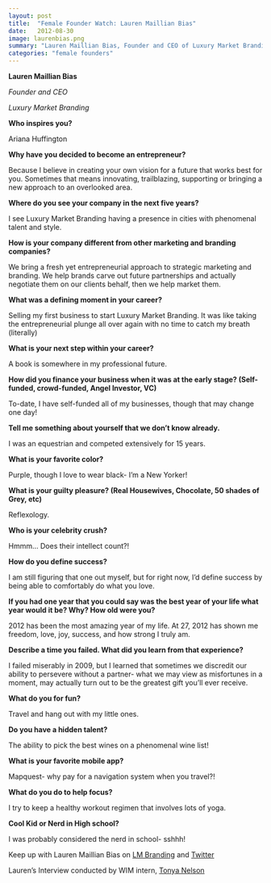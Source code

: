 ```yaml
---
layout: post
title:  "Female Founder Watch: Lauren Maillian Bias"
date:   2012-08-30
image: laurenbias.png
summary: "Lauren Maillian Bias, Founder and CEO of Luxury Market Branding, sits for an interview with WIM"
categories: "female founders"
---
```


__Lauren Maillian Bias__

_Founder and CEO_

_Luxury Market Branding_

__Who inspires you?__

Ariana Huffington

__Why have you decided to become an entrepreneur?__

Because I believe in creating your own vision for a future that works best for you. Sometimes that means innovating, trailblazing, supporting or bringing a new approach to an overlooked area.

__Where do you see your company in the next five years?__

I see Luxury Market Branding having a presence in cities with phenomenal talent and style.

__How is your company different from other marketing and branding companies?__

We bring a fresh yet entrepreneurial approach to strategic marketing and branding. We help brands carve out future partnerships and actually negotiate them on our clients behalf, then we help market them.

__What was a defining moment in your career?__

Selling my first business to start Luxury Market Branding. It was like taking the entrepreneurial plunge all over again with no time to catch my breath (literally)

__What is your next step within your career?__

A book is somewhere in my professional future.

__How did you finance your business when it was at the early stage? (Self-funded, crowd-funded, Angel Investor, VC)__

To-date, I have self-funded all of my businesses, though that may change one day!

__Tell me something about yourself that we don’t know already.__

I was an equestrian and competed extensively for 15 years.

__What is your favorite color?__

Purple, though I love to wear black- I’m a New Yorker!

__What is your guilty pleasure? (Real Housewives, Chocolate, 50 shades of Grey, etc)__

Reflexology.

__Who is your celebrity crush?__

Hmmm… Does their intellect count?!

__How do you define success?__

I am still figuring that one out myself, but for right now, I’d define success by being able to comfortably do what you love.

__If you had one year that you could say was the best year of your life what year would it be? Why? How old were you?__

2012 has been the most amazing year of my life. At 27, 2012 has shown me freedom, love, joy, success, and how strong I truly am.

__Describe a time you failed. What did you learn from that experience?__

I failed miserably in 2009, but I learned that sometimes we discredit our ability to persevere without a partner- what we may view as misfortunes in a moment, may actually turn out to be the greatest gift you’ll ever receive.

__What do you for fun?__

Travel and hang out with my little ones.

__Do you have a hidden talent?__

The ability to pick the best wines on a phenomenal wine list!

__What is your favorite mobile app?__

Mapquest- why pay for a navigation system when you travel?!

__What do you do to help focus?__

I try to keep a healthy workout regimen that involves lots of yoga.

__Cool Kid or Nerd in High school?__

I was probably considered the nerd in school- sshhh!

Keep up with Lauren Maillian Bias on [LM Branding][lmb] and [Twitter][twitter]

Lauren’s Interview conducted by WIM intern, [Tonya Nelson][tonya]



[lmb]: http://lmbranding.com/
[twitter]: https://twitter.com/LaurenMBias
[tonya]: https://twitter.com/TonyaCharisse
